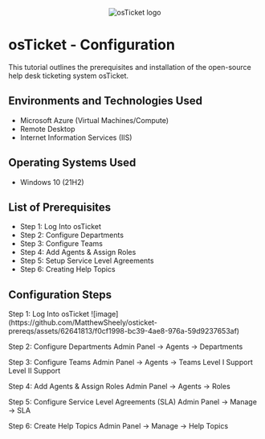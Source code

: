 <p align="center">
<img src="https://i.imgur.com/Clzj7Xs.png" alt="osTicket logo"/>
</p>

<h1>osTicket - Configuration</h1>
This tutorial outlines the prerequisites and installation of the open-source help desk ticketing system osTicket.<br />


<h2>Environments and Technologies Used</h2>

- Microsoft Azure (Virtual Machines/Compute)
- Remote Desktop
- Internet Information Services (IIS)

<h2>Operating Systems Used </h2>

- Windows 10</b> (21H2)

<h2>List of Prerequisites</h2>

- Step 1: Log Into osTicket
- Step 2: Configure Departments
- Step 3: Configure Teams 
- Step 4: Add Agents & Assign Roles
- Step 5: Setup Service Level Agreements
- Step 6: Creating Help Topics

<h2>Configuration Steps</h2>
Step 1: Log Into osTicket
![image](https://github.com/MatthewSheely/osticket-prereqs/assets/62641813/f0cf1998-bc39-4ae8-976a-59d9237653af)


Step 2: Configure Departments
Admin Panel -> Agents -> Departments

Step 3: Configure Teams 
Admin Panel -> Agents -> Teams
Level I Support
Level II Support

Step 4: Add Agents & Assign Roles
Admin Panel -> Agents -> Roles

Step 5: Configure Service Level Agreements (SLA)
Admin Panel -> Manage -> SLA

Step 6: Create Help Topics
Admin Panel -> Manage -> Help Topics






